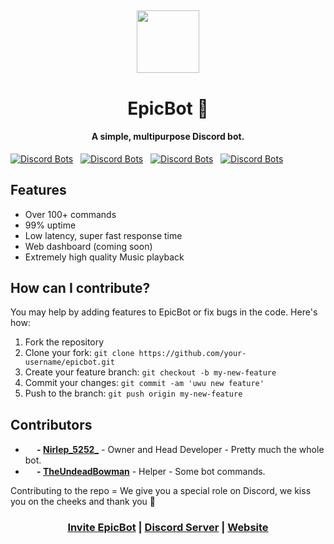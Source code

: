 <h2 align="center">
  <img src="https://cdn.discordapp.com/attachments/749996055369875459/808166922415636550/logo.png" height='100px' width='100px'>
</h2>

<h1 align="center">EpicBot 🏅</h1>
<h4 align="center">A simple, multipurpose Discord bot.</h4>

[![Discord Bots](https://top.gg/api/widget/status/751100444188737617.svg)](https://top.gg/bot/751100444188737617) &nbsp; [![Discord Bots](https://top.gg/api/widget/servers/751100444188737617.svg)](https://top.gg/bot/751100444188737617) &nbsp; [![Discord Bots](https://top.gg/api/widget/upvotes/751100444188737617.svg)](https://top.gg/bot/751100444188737617) &nbsp; [![Discord Bots](https://top.gg/api/widget/owner/751100444188737617.svg)](https://top.gg/bot/751100444188737617)

<h2>Features</h2>
<ul>
  <li>Over 100+ commands</li>
  <li>99% uptime</li>
  <li>Low latency, super fast response time</li>
  <li>Web dashboard (coming soon)</li>
  <li>Extremely high quality Music playback</li>
</ul>

<h2>How can I contribute?</h2>
<p>You may help by adding features to EpicBot or fix bugs in the code. Here's how:</p>
<ol>
  <li>Fork the repository</li>
  <li>Clone your fork: <code>git clone https://github.com/your-username/epicbot.git</code></li>
  <li>Create your feature branch: <code>git checkout -b my-new-feature</code></li>
  <li>Commit your changes: <code>git commit -am 'uwu new feature'</code></li>
  <li>Push to the branch: <code>git push origin my-new-feature</code></li>
</ol>

<h2>Contributors</h2>
<ul>
  <li><b><img src="https://cdn.discordapp.com/emojis/802082546875498499.png?v=1" height="15px"> - <a href="https://github.com/Nirlep5252">Nirlep_5252_</a></b> - Owner and Head Developer - Pretty much the whole bot.</li>
  <li><b><img src="https://cdn.discordapp.com/emojis/802082858696048660.png?v=1" height="15px"> - <a href="https://github.com/TheUndeadBowman">TheUndeadBowman</a></b> - Helper - Some bot commands.</li>
</ul>
<p>Contributing to the repo = We give you a special role on Discord, we kiss you on the cheeks and thank you 💖</p>

<h3 align="center"><a href="https://discord.com/oauth2/authorize?client_id=751100444188737617&scope=bot&permissions=2146958847">Invite EpicBot</a> | <a href="https://discord.gg/Zj7h8Fp">Discord Server</a> | <a href="https://epic-bot.com">Website</a></h3>
